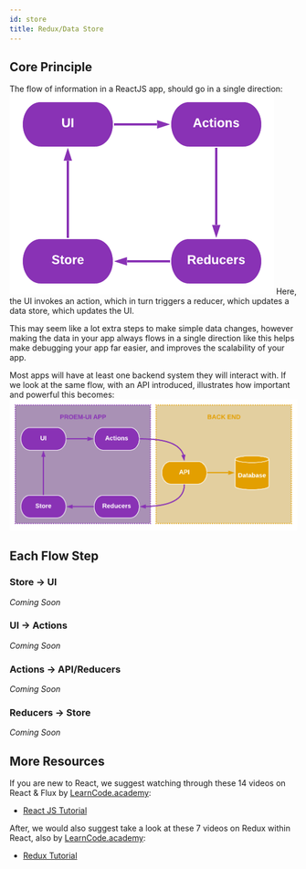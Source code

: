 ```yaml
---
id: store
title: Redux/Data Store
---
```


## Core Principle

The flow of information in a ReactJS app, should go in a single direction:
![alt-text](assets/store-cycle.png)
Here, the UI invokes an action, which in turn triggers a reducer, which updates a data store, which updates the UI. 

This may seem like a lot extra steps to make simple data changes, however making the data in your app always flows in a
single direction like this helps make debugging your app far easier, and improves the scalability of your app. 

Most apps will have at least one backend system they will interact with. If we look at the same flow, with an API 
introduced, illustrates how important and powerful this becomes:
![alt-text](assets/store-cycle-with-backend.png)

## Each Flow Step

### Store -> UI

*Coming Soon*

### UI -> Actions

*Coming Soon*

### Actions -> API/Reducers

*Coming Soon*

### Reducers -> Store 

*Coming Soon*

## More Resources

If you are new to React, we suggest watching through these 14 videos on React & Flux by [LearnCode.academy](https://twitter.com/learncodeacad):

 - [React JS Tutorial](https://youtu.be/MhkGQAoc7bc?list=PLoYCgNOIyGABj2GQSlDRjgvXtqfDxKm5b)
 
 
After, we would also suggest take a look at these 7 videos on Redux within React, also by [LearnCode.academy](https://twitter.com/learncodeacad):

- [Redux Tutorial](https://youtu.be/1w-oQ-i1XB8?list=PLoYCgNOIyGABj2GQSlDRjgvXtqfDxKm5b)
